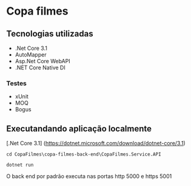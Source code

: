 # Copa filmes

## Tecnologias utilizadas

- .Net Core 3.1
- AutoMapper
- Asp.Net Core WebAPI
- .NET Core Native DI
### Testes
- xUnit
- MOQ
- Bogus

## Executandando aplicação localmente

[.Net Core 3.1] (https://dotnet.microsoft.com/download/dotnet-core/3.1)

`cd CopaFilmes\copa-filmes-back-end\CopaFilmes.Service.API`

`dotnet run`

O back end por padrão executa nas portas http 5000 e https 5001

